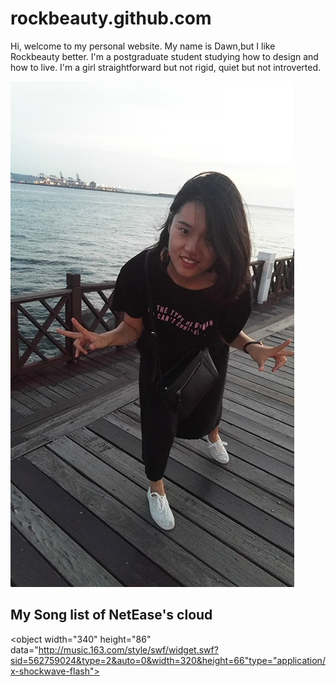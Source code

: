 # rockbeauty.github.com
Hi, welcome to my personal website. My name is Dawn,but I like Rockbeauty better. I'm a postgraduate student studying how to design and how to live. I'm a girl straightforward but not rigid, quiet but not introverted.

![Image](https://github.com/Rockbeauty/rockbeauty.github.com/blob/master/my%20photo.jpg)

## My Song list of NetEase's cloud
<object width="340" height="86" data="http://music.163.com/style/swf/widget.swf?sid=562759024&type=2&auto=0&width=320&height=66"type="application/x-shockwave-flash"></object> 

